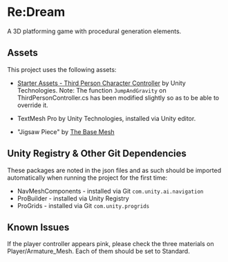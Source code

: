 # Re:Dream

A 3D platforming game with procedural generation elements.


## Assets

This project uses the following assets:

* [Starter Assets - Third Person Character Controller](https://assetstore.unity.com/packages/essentials/starter-assets-third-person-character-controller-196526) by Unity Technologies. Note: The function `JumpAndGravity` on ThirdPersonController.cs has been modified slightly so as to be able to override it.

* TextMesh Pro by Unity Technologies, installed via Unity editor.

* "Jigsaw Piece" by [The Base Mesh](https://thebasemesh.com/)


## Unity Registry & Other Git Dependencies

These packages are noted in the json files and as such should be imported automatically when running the project for the first time:

* NavMeshComponents - installed via Git `com.unity.ai.navigation`  
* ProBuilder - installed via Unity Registry  
* ProGrids - installed via Git `com.unity.progrids`  


## Known Issues

If the player controller appears pink, please check the three materials on Player/Armature_Mesh. Each of them should be set to Standard.
